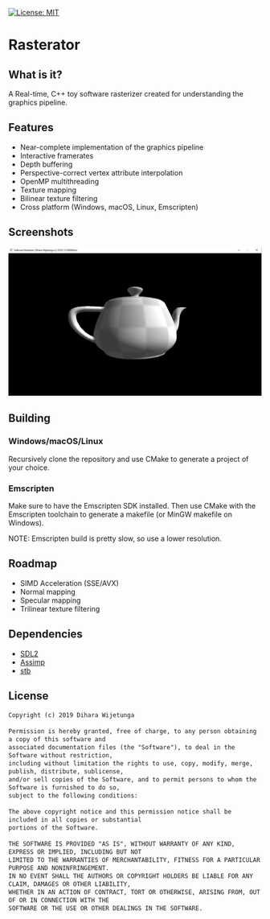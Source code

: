 [![License: MIT](https://img.shields.io/packagist/l/doctrine/orm.svg)](https://opensource.org/licenses/MIT)

# Rasterator

## What is it?
A Real-time, C++ toy software rasterizer created for understanding the graphics pipeline.

## Features
* Near-complete implementation of the graphics pipeline
* Interactive framerates
* Depth buffering
* Perspective-correct vertex attribute interpolation
* OpenMP multithreading
* Texture mapping
* Bilinear texture filtering
* Cross platform (Windows, macOS, Linux, Emscripten)

## Screenshots
![Sample](docs/sample.jpg)

## Building

### Windows/macOS/Linux
Recursively clone the repository and use CMake to generate a project of your choice.

### Emscripten
Make sure to have the Emscripten SDK installed. Then use CMake with the Emscripten toolchain to generate a makefile (or MinGW makefile on Windows).

NOTE: Emscripten build is pretty slow, so use a lower resolution.

## Roadmap
* SIMD Acceleration (SSE/AVX)
* Normal mapping
* Specular mapping
* Trilinear texture filtering

## Dependencies
* [SDL2](https://www.libsdl.org/download-2.0.php)
* [Assimp](https://github.com/assimp/assimp) 
* [stb](https://github.com/nothings/stb) 

## License
```
Copyright (c) 2019 Dihara Wijetunga

Permission is hereby granted, free of charge, to any person obtaining a copy of this software and 
associated documentation files (the "Software"), to deal in the Software without restriction, 
including without limitation the rights to use, copy, modify, merge, publish, distribute, sublicense,
and/or sell copies of the Software, and to permit persons to whom the Software is furnished to do so, 
subject to the following conditions:

The above copyright notice and this permission notice shall be included in all copies or substantial
portions of the Software.

THE SOFTWARE IS PROVIDED "AS IS", WITHOUT WARRANTY OF ANY KIND, EXPRESS OR IMPLIED, INCLUDING BUT NOT 
LIMITED TO THE WARRANTIES OF MERCHANTABILITY, FITNESS FOR A PARTICULAR PURPOSE AND NONINFRINGEMENT. 
IN NO EVENT SHALL THE AUTHORS OR COPYRIGHT HOLDERS BE LIABLE FOR ANY CLAIM, DAMAGES OR OTHER LIABILITY,
WHETHER IN AN ACTION OF CONTRACT, TORT OR OTHERWISE, ARISING FROM, OUT OF OR IN CONNECTION WITH THE 
SOFTWARE OR THE USE OR OTHER DEALINGS IN THE SOFTWARE.
```
